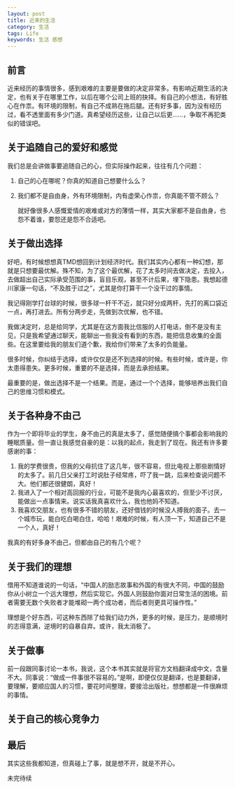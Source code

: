 ```yaml
---
layout: post
title: 近来的生活
category: 生活
tags: Life
keywords: 生活 感想
---
```


## 前言 ##

近来经历的事情很多，感到艰难的主要是要做的决定非常多。有影响近期生活的决定，也有关于在哪里工作，以后在哪个公司上班的抉择。有自己的小想法，有好胜心在作祟。有环境的限制，有自己不成熟在拖后腿。还有好多事，因为没有经历过，看不透里面有多少门道。真希望经历这些，让自己以后更……，争取不再犯类似的错误吧。

## 关于追随自己的爱好和感觉 ##

我们总是会讲做事要追随自己的心，但实际操作起来，往往有几个问题：

1. 自己的心在哪呢？你真的知道自己想要什么么？
2. 我们都不是自由身，外有环境限制，内有虚荣心作祟，你真能不管不顾么？
    
    就好像很多人感慨爱情的艰难或对方的薄情一样，其实大家都不是自由身，也怨不着谁，要怨还是怨不合适吧。
    
## 关于做出选择 ##

好吧，有时候想想真TMD想回到计划经济时代。我们其实内心都有一种幻想，那就是只想要最优解。殊不知，为了这个最优解，花了太多时间去做决定，去投入，去做超出自己实际承受范围的事，盲目乐观，甚至不计后果，埋下隐患。我想起德川家康一句话，“不及胜于过之”，尤其是你打算干一个没干过的事情。 


我记得刚学打台球的时候，很多球一杆干不近，就只好分成两杆，先打的离口袋近一点，再打进去。所有分两步走，先做到次优解，也不错。

我做决定时，总是给同学，尤其是在这方面我比信服的人打电话，倒不是没有主见，只是我希望通过聊天，能聊出一些我没有看到的东西，能把信息收集的全面些。在这里要给我的朋友们道个歉，我给你们带来了太多的负能量。

很多时候，你纠结于选择，或许仅仅是还不到选择的时候。有些时候，或许是，你太患得患失。更多时候，重要的不是选择，而是去承担结果。

最重要的是，做出选择不是一个结果。而是，通过一个个选择，能够培养出我们自己的思维习惯和模式。

## 关于各种身不由己 ##

作为一个即将毕业的学生，身不由己的真是太多了，感觉随便搞个事都会影响我的睡眠质量。但一直让我感觉自豪的是：以我的起点，我走到了现在。我还有许多要感谢的事：

1. 我的学费很贵，但我的父母抗住了这几年，很不容易，但比电视上那些剧情好的太多了。前几日父亲打工时说肚子经常疼，吓了我一跳，后来检查说问题不大。他们都还很健朗，真好！
2. 我进入了一个相对高回报的行业，可能不是我内心最喜欢的，但至少不讨厌，能做出一点事情来。说实话我真喜欢什么，我也他妈不知道。
3. 我喜欢交朋友，也有很多不错的朋友，还好借钱的时候没人搏我的面子。去一个城市玩，能白吃白喝白住，哈哈！艰难的时候，有人顶一下，知道自己不是一个人，真好！

我真的有好多身不由己，但都由自己的有几个呢？

## 关于我们的理想 ##

借用不知道谁说的一句话，“中国人的励志故事和外国的有很大不同，中国的鼓励你从小树立一个远大理想，然后实现它。外国人则鼓励你面对日常生活的困境。前者需要无数个失败者才能堆砌一两个成功者，而后者则更具可操作性。”

理想是个好东西，可这种东西除了给我们动力外，更多的时候，是压力，是顺境时的志得意满，逆境时的自暴自弃。或许，我太消极了。


## 关于做事 ##

前一段跟同事讨论一本书，我说，这个本书其实就是将官方文档翻译成中文，含量不大。同事说：“做成一件事很不容易的。”是啊，即便仅仅是翻译，也是要翻译，要理解，要顺应国人的习惯，要花时间整理，要接洽出版社，想想都是一件很麻烦的事情。



## 关于自己的核心竞争力 ##

## 最后 ##

其实这些我都知道，但真碰上了事，就是想不开，就是不开心。

未完待续